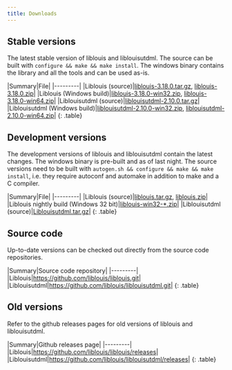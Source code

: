 ```yaml
---
title: Downloads
---
```


## Stable versions

The latest stable version of liblouis and liblouisutdml. The source
can be built with `configure && make && make install`. The windows
binary contains the library and all the tools and can be used as-is.

|Summary|File|
|---------|
|Liblouis (source)|[liblouis-3.18.0.tar.gz](https://github.com/liblouis/liblouis/releases/download/v3.18.0/liblouis-3.18.0.tar.gz), [liblouis-3.18.0.zip](https://github.com/liblouis/liblouis/releases/download/v3.18.0/liblouis-3.18.0.zip)|
|Liblouis (Windows build)|[liblouis-3.18.0-win32.zip](https://github.com/liblouis/liblouis/releases/download/v3.18.0/liblouis-3.18.0-win32.zip), [liblouis-3.18.0-win64.zip](https://github.com/liblouis/liblouis/releases/download/v3.18.0/liblouis-3.18.0-win64.zip)|
|Liblouisutdml (source)|[liblouisutdml-2.10.0.tar.gz](https://github.com/liblouis/liblouisutdml/releases/download/v2.10.0/liblouisutdml-2.10.0.tar.gz)|
|Liblouisutdml (Windows build)|[liblouisutdml-2.10.0-win32.zip](https://github.com/liblouis/liblouisutdml/releases/download/v2.10.0/liblouisutdml-2.10.0-win32.zip), [liblouisutdml-2.10.0-win64.zip](https://github.com/liblouis/liblouisutdml/releases/download/v2.10.0/liblouisutdml-2.10.0-win64.zip)|
{: .table}


## Development versions

The development versions of liblouis and liblouisutdml contain the
latest changes. The windows binary is pre-built and as of last night.
The source versions need to be built with `autogen.sh && configure &&
make && make install`, i.e. they require autoconf and automake in
addition to make and a C compiler.

|Summary|File|
|---------|
|Liblouis (source)|[liblouis.tar.gz](https://github.com/liblouis/liblouis/archive/master.tar.gz), [liblouis.zip](https://github.com/liblouis/liblouis/archive/master.zip)|
|Liblouis nightly build (Windows 32 bit)|[liblouis-win32-*.zip](https://github.com/liblouis/liblouis/releases/tag/snapshot)|
|Liblouisutdml (source)|[Liblouisutdml.tar.gz](https://github.com/liblouis/liblouisutdml/archive/master.tar.gz)|
{: .table}

## Source code

Up-to-date versions can be checked out directly from the source code repositories.

|Summary|Source code repository|
|---------|
|Liblouis|<https://github.com/liblouis/liblouis.git>|
|Liblouisutdml|<https://github.com/liblouis/liblouisutdml.git>|
{: .table}

## Old versions

Refer to the github releases pages for old versions of liblouis and liblouisutdml.

|Summary|Github releases page|
|---------|
|Liblouis|<https://github.com/liblouis/liblouis/releases>|
|Liblouisutdml|<https://github.com/liblouis/liblouisutdml/releases>|
{: .table}
